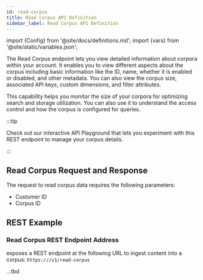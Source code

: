 ```yaml
---
id: read-corpus
title: Read Corpus API Definition
sidebar_label: Read Corpus API Definition
---
```


import {Config} from '@site/docs/definitions.md';
import {vars} from '@site/static/variables.json';

The Read Corpus endpoint lets you view detailed information about corpora 
within your account. It enables you to view different aspects about the corpus 
including basic information like the ID, name, whether it is enabled or 
disabled, and other metadata. You can also view the corpus size, associated 
API keys, custom dimensions, and filter attributes.

This capability helps you monitor the size of your corpora for optimizing 
search and storage utilization. You can also use it to understand the access 
control and how the corpus is configured for queries.

:::tip

Check out our interactive API Playground that lets you experiment with this 
REST endpoint to manage your corpus details.

:::

## Read Corpus Request and Response

The request to read corpus data requires the following parameters:

* Customer ID
* Corpus ID

## REST Example

### Read Corpus REST Endpoint Address

<Config v="names.product"/> exposes a REST endpoint at the following URL
to ingest content into a corpus:
<code>https://<Config v="domains.rest.admin"/>/v1/read-corpus</code>

...tbd
